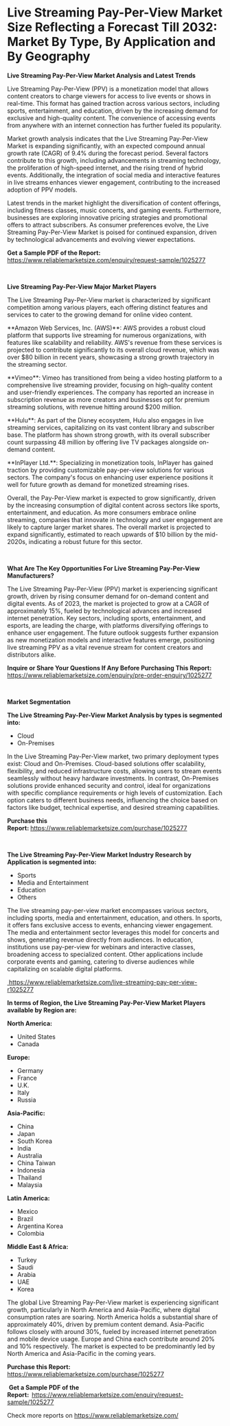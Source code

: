 <p><h1>Live Streaming Pay-Per-View Market Size Reflecting a Forecast Till 2032: Market By Type, By Application and By Geography</h1></p><p><strong>Live Streaming Pay-Per-View Market Analysis and Latest Trends</strong></p>
<p><p>Live Streaming Pay-Per-View (PPV) is a monetization model that allows content creators to charge viewers for access to live events or shows in real-time. This format has gained traction across various sectors, including sports, entertainment, and education, driven by the increasing demand for exclusive and high-quality content. The convenience of accessing events from anywhere with an internet connection has further fueled its popularity.</p><p>Market growth analysis indicates that the Live Streaming Pay-Per-View Market is expanding significantly, with an expected compound annual growth rate (CAGR) of 9.4% during the forecast period. Several factors contribute to this growth, including advancements in streaming technology, the proliferation of high-speed internet, and the rising trend of hybrid events. Additionally, the integration of social media and interactive features in live streams enhances viewer engagement, contributing to the increased adoption of PPV models.</p><p>Latest trends in the market highlight the diversification of content offerings, including fitness classes, music concerts, and gaming events. Furthermore, businesses are exploring innovative pricing strategies and promotional offers to attract subscribers. As consumer preferences evolve, the Live Streaming Pay-Per-View Market is poised for continued expansion, driven by technological advancements and evolving viewer expectations.</p></p>
<p><strong>Get a Sample PDF of the Report:&nbsp;</strong> <a href="https://www.reliablemarketsize.com/enquiry/request-sample/1025277?utm_campaign=3199&utm_medium=2&utm_source=Github&utm_content=ia&utm_term=08042025&utm_id=live-streaming-pay-per-view">https://www.reliablemarketsize.com/enquiry/request-sample/1025277</a></p>
<p>&nbsp;</p>
<p><strong>Live Streaming Pay-Per-View Major Market Players</strong></p>
<p><p>The Live Streaming Pay-Per-View market is characterized by significant competition among various players, each offering distinct features and services to cater to the growing demand for online video content. </p><p>**Amazon Web Services, Inc. (AWS)**: AWS provides a robust cloud platform that supports live streaming for numerous organizations, with features like scalability and reliability. AWS's revenue from these services is projected to contribute significantly to its overall cloud revenue, which was over $80 billion in recent years, showcasing a strong growth trajectory in the streaming sector.</p><p>**Vimeo**: Vimeo has transitioned from being a video hosting platform to a comprehensive live streaming provider, focusing on high-quality content and user-friendly experiences. The company has reported an increase in subscription revenue as more creators and businesses opt for premium streaming solutions, with revenue hitting around $200 million.</p><p>**Hulu**: As part of the Disney ecosystem, Hulu also engages in live streaming services, capitalizing on its vast content library and subscriber base. The platform has shown strong growth, with its overall subscriber count surpassing 48 million by offering live TV packages alongside on-demand content.</p><p>**InPlayer Ltd.**: Specializing in monetization tools, InPlayer has gained traction by providing customizable pay-per-view solutions for various sectors. The company's focus on enhancing user experience positions it well for future growth as demand for monetized streaming rises.</p><p>Overall, the Pay-Per-View market is expected to grow significantly, driven by the increasing consumption of digital content across sectors like sports, entertainment, and education. As more consumers embrace online streaming, companies that innovate in technology and user engagement are likely to capture larger market shares. The overall market is projected to expand significantly, estimated to reach upwards of $10 billion by the mid-2020s, indicating a robust future for this sector.</p></p>
<p>&nbsp;</p>
<p><strong>What Are The Key Opportunities For Live Streaming Pay-Per-View Manufacturers?</strong></p>
<p><p>The Live Streaming Pay-Per-View (PPV) market is experiencing significant growth, driven by rising consumer demand for on-demand content and digital events. As of 2023, the market is projected to grow at a CAGR of approximately 15%, fueled by technological advances and increased internet penetration. Key sectors, including sports, entertainment, and esports, are leading the charge, with platforms diversifying offerings to enhance user engagement. The future outlook suggests further expansion as new monetization models and interactive features emerge, positioning live streaming PPV as a vital revenue stream for content creators and distributors alike.</p></p>
<p><strong>Inquire or Share Your Questions If Any Before Purchasing This Report:</strong> <a href="https://www.reliablemarketsize.com/enquiry/pre-order-enquiry/1025277?utm_campaign=3199&utm_medium=2&utm_source=Github&utm_content=ia&utm_term=08042025&utm_id=live-streaming-pay-per-view">https://www.reliablemarketsize.com/enquiry/pre-order-enquiry/1025277</a></p>
<p>&nbsp;</p>
<p><strong>Market Segmentation</strong></p>
<p><strong>The Live Streaming Pay-Per-View Market Analysis by types is segmented into:</strong></p>
<p><ul><li>Cloud</li><li>On-Premises</li></ul></p>
<p><p>In the Live Streaming Pay-Per-View market, two primary deployment types exist: Cloud and On-Premises. Cloud-based solutions offer scalability, flexibility, and reduced infrastructure costs, allowing users to stream events seamlessly without heavy hardware investments. In contrast, On-Premises solutions provide enhanced security and control, ideal for organizations with specific compliance requirements or high levels of customization. Each option caters to different business needs, influencing the choice based on factors like budget, technical expertise, and desired streaming capabilities.</p></p>
<p><strong>Purchase this Report:&nbsp;</strong><a href="https://www.reliablemarketsize.com/purchase/1025277?utm_campaign=3199&utm_medium=2&utm_source=Github&utm_content=ia&utm_term=08042025&utm_id=live-streaming-pay-per-view">https://www.reliablemarketsize.com/purchase/1025277</a></p>
<p>&nbsp;</p>
<p><strong>The Live Streaming Pay-Per-View Market Industry Research by Application is segmented into:</strong></p>
<p><ul><li>Sports</li><li>Media and Entertainment</li><li>Education</li><li>Others</li></ul></p>
<p><p>The live streaming pay-per-view market encompasses various sectors, including sports, media and entertainment, education, and others. In sports, it offers fans exclusive access to events, enhancing viewer engagement. The media and entertainment sector leverages this model for concerts and shows, generating revenue directly from audiences. In education, institutions use pay-per-view for webinars and interactive classes, broadening access to specialized content. Other applications include corporate events and gaming, catering to diverse audiences while capitalizing on scalable digital platforms.</p></p>
<p><a href="https://www.reliablemarketsize.com/live-streaming-pay-per-view-r1025277?utm_campaign=3199&utm_medium=2&utm_source=Github&utm_content=ia&utm_term=08042025&utm_id=live-streaming-pay-per-view">&nbsp;https://www.reliablemarketsize.com/live-streaming-pay-per-view-r1025277</a></p>
<p><strong>In terms of Region, the Live Streaming Pay-Per-View Market Players available by Region are:</strong></p>
<p>
    <p> <strong> North America: </strong>
        <ul>
            <li>United States</li>
            <li>Canada</li>
        </ul>
        </p> 
    <p> <strong> Europe: </strong>
        <ul>
            <li>Germany</li>
            <li>France</li>
            <li>U.K.</li>
            <li>Italy</li>
            <li>Russia</li>
        </ul>
        </p> 
    <p> <strong> Asia-Pacific: </strong>
        <ul>
            <li>China</li>
            <li>Japan</li>
            <li>South Korea</li>
            <li>India</li>
            <li>Australia</li>
            <li>China Taiwan</li>
            <li>Indonesia</li>
            <li>Thailand</li>
            <li>Malaysia</li>
        </ul>
        </p> 
    <p> <strong> Latin America: </strong>
        <ul>
            <li>Mexico</li>
            <li>Brazil</li>
            <li>Argentina Korea</li>
            <li>Colombia</li>
        </ul>
        </p> 
    <p> <strong> Middle East & Africa: </strong>
        <ul>
            <li>Turkey</li>
            <li>Saudi</li>
            <li>Arabia</li>
            <li>UAE</li>
            <li>Korea</li>
        </ul>
    </p>
    </p>
<p><p>The global Live Streaming Pay-Per-View market is experiencing significant growth, particularly in North America and Asia-Pacific, where digital consumption rates are soaring. North America holds a substantial share of approximately 40%, driven by premium content demand. Asia-Pacific follows closely with around 30%, fueled by increased internet penetration and mobile device usage. Europe and China each contribute around 20% and 10% respectively. The market is expected to be predominantly led by North America and Asia-Pacific in the coming years.</p></p>
<p><strong>Purchase this Report: </strong><a href="https://www.reliablemarketsize.com/purchase/1025277?utm_campaign=3199&utm_medium=2&utm_source=Github&utm_content=ia&utm_term=08042025&utm_id=live-streaming-pay-per-view">https://www.reliablemarketsize.com/purchase/1025277</a></p>
<p>&nbsp;<strong>Get a Sample PDF of the Report:&nbsp;&nbsp;</strong><a href="https://www.reliablemarketsize.com/enquiry/request-sample/1025277?utm_campaign=3199&utm_medium=2&utm_source=Github&utm_content=ia&utm_term=08042025&utm_id=live-streaming-pay-per-view">https://www.reliablemarketsize.com/enquiry/request-sample/1025277</a></p>
<p><strong></strong></p>
<p>Check more reports on <a href="https://www.reliablemarketsize.com/?utm_campaign=3199&utm_medium=2&utm_source=Github&utm_content=ia&utm_term=08042025&utm_id=live-streaming-pay-per-view">https://www.reliablemarketsize.com/</a></p>